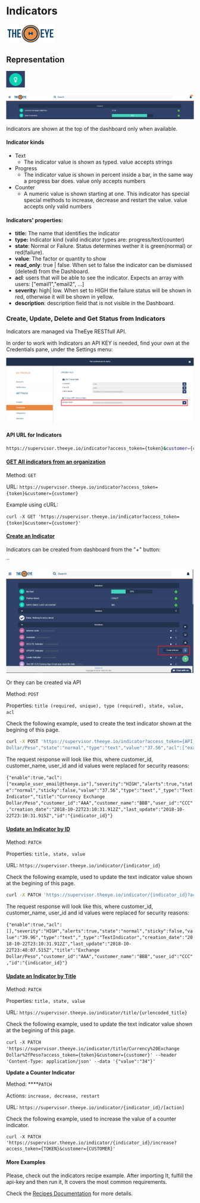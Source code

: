 # Indicators

[![theeye.io](../images/logo-theeye-theOeye-logo2.png)](https://theeye.io/en/index.html)

## Representation 

![Indicator Icon](../images/image-04.png)

![Indicator&apos;s panel](../images/image-02.png)

Indicators are shown at the top of the dashboard only when available.

#### Indicator kinds

* Text
  * The indicator value is shown as typed. value accepts strings
* Progress
  * The indicator value is shown in percent inside a bar, in the same way a progress bar does. value only accepts numbers
* Counter
  * A numeric value is shown starting at one. This indicator has special special methods to increase, decrease and restart the value. value accepts only valid numbers

#### Indicators' properties:

* **title:** The name that identifies the indicator
* **type:** Indicator kind \(valid indicator types are: progress/text/counter\)
* **state**: Normal or Failure. Status determines wether it is green\(normal\) or red\(failure\).
* **value**: The factor or quantity to show
* **read\_only**: true \| false. When set to false the indicator can be dismissed \(deleted\) from the Dashboard.
* **acl**: users that will be able to see the indicator. Expects an array with users: \["email1","email2", ...\]
* **severity:** high\| low. When set to HIGH the failure status will be shown in red, otherwise it will be shown in yellow.
* **description**: description field that is not visible in the Dashboard.



### Create, Update, Delete and Get Status from Indicators

Indicators are managed via TheEye RESTfull API.

In order to work with Indicators an API KEY is needed, find your own at the Credentials pane, under the Settings menu:

![Settings-&amp;gt;Credentials](../images//image-10.png)

#### API URL for Indicators

```bash
https://supervisor.theeye.io/indicator?access_token={token}&customer={customer}
```

#### 

#### [GET All indicators from an organization](#get)

Method: `GET`

URL: `https://supervisor.theeye.io/indicator?access_token={token}&customer={customer}`

Example using cURL:

`curl -X GET 'https://supervisor.theeye.io/indicator?access_token={token}&customer={customer}'`

#### 

#### [Create an Indicator](#create)

Indicators can be created from dashboard from the "+"  button:

\`\`

![Dashboard - Create Indicator](../images//image-07.png)

Or they can be created via API

Method: `POST`

Properties: `title (required, unique), type (required), state, value, acl`

Check the following example, used to create the text indicator shown at the begining of this page.

```bash
curl -X POST 'https://supervisor.theeye.io/indicator?access_token={API_access_token}&customer={customer_name}' --header 'Content-Type: application/json' --data '{"title":"Currency Exchange
Dollar/Peso","state":"normal","type":"text","value":"37.56","acl":["example_user_email@theeye.io"]}'
```

The request response will look like this, where customer\_id, customer\_name, user\_id and id values were replaced for security reasons:

`{"enable":true,"acl":["example_user_email@theeye.io"],"severity":"HIGH","alerts":true,"state":"normal","sticky":false,"value":"37.56","type":"text","_type":"TextIndicator","title":"Currency Exchange Dollar/Peso","customer_id":"AAA","customer_name":"BBB","user_id":"CCC","creation_date":"2018-10-22T23:10:31.912Z","last_update":"2018-10-22T23:10:31.915Z","id":"{indicator_id}"}`



#### [Update an Indicator by ID](#update)

Method: `PATCH`

Properties: `title, state, value`

URL: `https://supervisor.theeye.io/indicator/{indicator_id}`

Check the following example, used to update the text indicator value shown at the begining of this page.

```bash
curl -X PATCH 'https://supervisor.theeye.io/indicator/{indicator_id}?access_token={API_access_token}&customer={customer_name}' --header 'Content-Type: application/json' --data '{"value":"39.99"}'
```

The request response will look like this, where customer\_id, customer\_name, user\_id and id values were replaced for security reasons:

`{"enable":true,"acl":[],"severity":"HIGH","alerts":true,"state":"normal","sticky":false,"value":"39.96","type":"text","_type":"TextIndicator","creation_date":"2018-10-22T23:10:31.912Z","last_update":"2018-10-22T23:48:07.515Z","title":"Exchange Dollar/Peso","customer_id":"AAA","customer_name":"BBB","user_id":"CCC","id":"{indicator_id}"}`

#### 

#### [Update an Indicator by Title](#updateByTitle)

Method: `PATCH`

Properties: `title, state, value`

URL: `https://supervisor.theeye.io/indicator/title/{urlencoded_title}`

Check the following example, used to update the text indicator value shown at the begining of this page.

`curl -X PATCH 'https://supervisor.theeye.io/indicator/title/Currency%20Exchange Dollar%2fPeso?access_token={token}&customer={customer}' --header 'Content-Type: application/json' --data '{"value":"34"}'`



**Update a Counter Indicator**

Method: ****`PATCH`

Actions: `increase, decrease, restart`

URL: `https://supervisor.theeye.io/indicator/{indicator_id}/[action]`

Check the following example, used to increase the value of a counter indicator.

```text
curl -X PATCH 'https://supervisor.theeye.io/indicator/{indicator_id}/increase?access_token={TOKEN}&customer={CUSTOMER}'
```

#### More Examples

Please, check out the indicators recipe example. After importing It, fulfill the api-key and then run it, It covers the most common requirements.

Check the [Recipes Documentation](/assets/recipes/) for more details.
